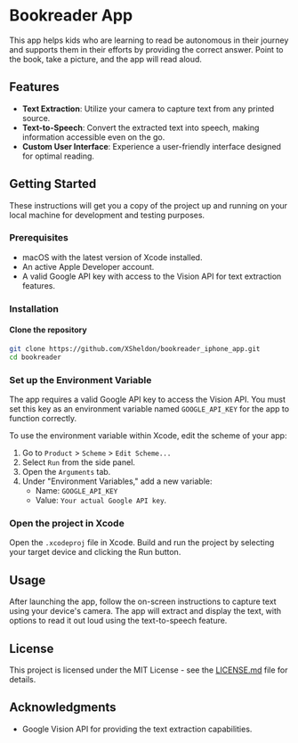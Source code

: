 # Bookreader App

This app helps kids who are learning to read be autonomous in their journey and supports them in their efforts by providing the correct answer. Point to the book, take a picture, and the app will read aloud.

## Features

- **Text Extraction**: Utilize your camera to capture text from any printed source.
- **Text-to-Speech**: Convert the extracted text into speech, making information accessible even on the go.
- **Custom User Interface**: Experience a user-friendly interface designed for optimal reading.

## Getting Started

These instructions will get you a copy of the project up and running on your local machine for development and testing purposes.

### Prerequisites

- macOS with the latest version of Xcode installed.
- An active Apple Developer account.
- A valid Google API key with access to the Vision API for text extraction features.

### Installation

#### Clone the repository

```bash
git clone https://github.com/XSheldon/bookreader_iphone_app.git
cd bookreader
```

### Set up the Environment Variable

The app requires a valid Google API key to access the Vision API. You must set this key as an environment variable named `GOOGLE_API_KEY` for the app to function correctly.

To use the environment variable within Xcode, edit the scheme of your app:

1. Go to `Product` > `Scheme` > `Edit Scheme...`
2. Select `Run` from the side panel.
3. Open the `Arguments` tab.
4. Under "Environment Variables," add a new variable:
   - Name: `GOOGLE_API_KEY`
   - Value: `Your actual Google API key`.

### Open the project in Xcode

Open the `.xcodeproj` file in Xcode. Build and run the project by selecting your target device and clicking the Run button.

## Usage

After launching the app, follow the on-screen instructions to capture text using your device's camera. The app will extract and display the text, with options to read it out loud using the text-to-speech feature.

## License

This project is licensed under the MIT License - see the [LICENSE.md](LICENSE.md) file for details.

## Acknowledgments

- Google Vision API for providing the text extraction capabilities.

